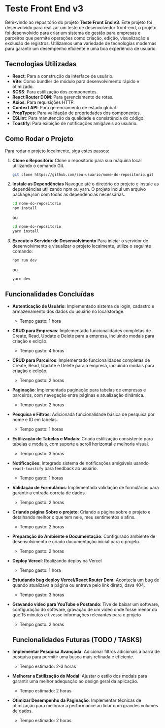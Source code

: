 # Teste Front End v3

Bem-vindo ao repositório do projeto **Teste Front End v3**. Este projeto foi desenvolvido para realizar um teste de desenvolvedor front-end, o projeto foi desenvolvido para criar um sistema de gestão para empresas e parceiros que permite operações como criação, edição, visualização e exclusão de registros. Utilizamos uma variedade de tecnologias modernas para garantir um desempenho eficiente e uma boa experiência de usuário.

## Tecnologias Utilizadas

- **React**: Para a construção da interface de usuário.
- **Vite**: Como bundler de módulo para desenvolvimento rápido e otimizado.
- **SCSS**: Para estilização dos componentes.
- **React Router DOM**: Para gerenciamento de rotas.
- **Axios**: Para requisições HTTP.
- **Context API**: Para gerenciamento de estado global.
- **PropTypes**: Para validação de propriedades dos componentes.
- **ESLint**: Para manutenção da qualidade e consistência do código.
- **Toastify**: Para exibição de notificações amigáveis ao usuário.

## Como Rodar o Projeto

Para rodar o projeto localmente, siga estes passos:

1. **Clone o Repositório**
   Clone o repositório para sua máquina local utilizando o comando Git.

   ```bash
   git clone https://github.com/seu-usuario/nome-do-repositorio.git
   ```

2. **Instale as Dependências**
   Navegue até o diretório do projeto e instale as dependências utilizando npm ou yarn. O projeto inclui um arquivo package.json com todas as dependências necessárias.

   ```bash
   cd nome-do-repositorio
   npm install
   ```

   ou

   ```bash
   cd nome-do-repositorio
   yarn install
   ```

3. **Execute o Servidor de Desenvolvimento**
   Para iniciar o servidor de desenvolvimento e visualizar o projeto localmente, utilize o seguinte comando:

   ```bash
   npm run dev
   ```

   ou

   ```bash
   yarn dev
   ```

## Funcionalidades Concluídas

- **Autenticação de Usuário**: Implementado sistema de login, cadastro e armazenamento dos dados do usuário no localstorage.

  - Tempo gasto: 1 hora

- **CRUD para Empresas**: Implementado funcionalidades completas de Create, Read, Update e Delete para a empresa, incluindo modais para criação e edição.

  - Tempo gasto: 4 horas

- **CRUD para Parceiros**: Implementado funcionalidades completas de Create, Read, Update e Delete para a empresa, incluindo modais para criação e edição.

  - Tempo gasto: 2 horas

- **Paginação**: Implementada paginação para tabelas de empresas e parceiros, com navegação entre páginas e atualização dinâmica.

  - Tempo gasto: 2 horas

- **Pesquisa e Filtros**: Adicionada funcionalidade básica de pesquisa por nome e ID em tabelas.

  - Tempo gasto: 1 horas

- **Estilização de Tabelas e Modais**: Criada estilização consistente para tabelas e modais, com suporte a scroll horizontal e melhoria visual.

  - Tempo gasto: 3 horas

- **Notificações**: Integrado sistema de notificações amigáveis usando `react-toastify` para feedback ao usuário.

  - Tempo gasto: 1 horas

- **Validação de Formulários**: Implementada validação de formulários para garantir a entrada correta de dados.

  - Tempo gasto: 2 horas

- **Criando página Sobre o projeto**: Criando a página sobre o projeto e detalhando melhor o que tem nele, meu sentimentos e afins.

  - Tempo gasto: 2 horas

- **Preparação do Ambiente e Documentação**: Configurado ambiente de desenvolvimento e criado documentação inicial para o projeto.

  - Tempo gasto: 2 horas

- **Deploy Vercel**: Realizando deploy na Vercel

  - Tempo gasto: 1 hora

- **Estudando bug deploy Vercel/React Router Dom**: Acontecia um bug de quando atualizava a página ou entrava pelo link direto, dava 404.

  - Tempo gasto: 3 horas

- **Gravando video para YouTube e Postando**: Tive de baixar um software, configuração do software, gravação de um video onde fosse menor do que 15 minutos e tivesse informações relevantes para o projeto

  - Tempo gasto: 2 horas

  ## Funcionalidades Futuras (TODO / TASKS)

- **Implementar Pesquisa Avançada**: Adicionar filtros adicionais à barra de pesquisa para permitir uma busca mais refinada e eficiente.

  - Tempo estimado: 2-3 horas

- **Melhorar a Estilização do Modal**: Ajustar o estilo dos modais para garantir uma melhor adequação ao design geral da aplicação.

  - Tempo estimado: 2 horas

- **Otimizar Desempenho da Paginação**: Implementar técnicas de otimização para melhorar a performance ao lidar com grandes volumes de dados.
  - Tempo estimado: 2 horas
